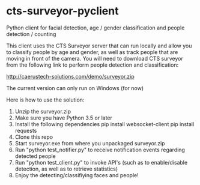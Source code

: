 # cts-surveyor-pyclient
Python client for facial detection, age / gender classification and people detection / counting

This client uses the CTS Surveyor server that can run locally and allow you to classify people by age and gender, as well as track people that are moving in front of the camera. You will need to download CTS surveyor from the following link to perform people detection and classification:

http://caerustech-solutions.com/demo/surveyor.zip

The current version can only run on Windows (for now)

Here is how to use the solution:

1. Unzip the surveyor.zip
2. Make sure you have Python 3.5 or later
3. Install the following dependencies
    pip install websocket-client
    pip install requests
4. Clone this repo
5. Start surveyor.exe from where you unpackaged surveyor.zip
6. Run "python test_notifier.py" to receive notification events regarding detected people
7. Run "python test_client.py" to invoke API's (such as to enable/disable detection, as well as to retrieve statistics)
8. Enjoy the detecting/classifiying faces and people!
